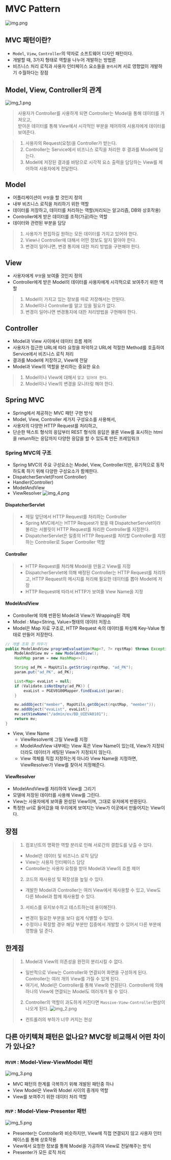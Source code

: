 # MVC Pattern
![img.png](img.png)
## MVC 패턴이란?
- `Model`, `View`, `Controller`의 약자로 소프트웨어 디자인 패턴이다.
- 개발할 때, 3가지 형태로 역할을 나누어 개발하는 방법론
- 비즈니스 처리 로직과 사용자 인터페이스 요소들을 `분리`시켜 서로 영향없이 개발하기 수월하다는 장점

## Model, View, Controller의 관계
![img_1.png](img_1.png)
>사용자가 Controller를 사용하게 되면 Controller는 Model을 통해 데이터를 가져오고, </br>
> 받아온 데이터를 통해 View에서 시각적인 부분을 제어하여 사용자에게 데이터를 보여준다.

> 1. 사용자의 Request(요청)을 Controller가 받는다.
> 2. Controller는 Service에서 비즈니스 로직을 처리한 후 결과를 Model에 담는다.
> 3. Model에 저장된 결과를 바탕으로 시각적 요소 출력을 담당하는 View를 제어하여 사용자에게 전달한다.

## Model
- 어플리케이션이 `무엇`을 할 것인지 정의
- 내부 비즈니스 로직을 처리하기 위한 역할
- 데이터를 저장하고, 데이터를 처리하는 역할(처리되는 알고리즘, DB와 상호작용)
- Controller에게 받은 데이터를 조작(가공)하는 역할
- 데이터와 관련된 부분을 담당
>1. 사용자가 편집하길 원하는 모든 데이터를 가지고 있어야 한다.
>2. View나 Controller에 대해서 어떤 정보도 알지 말아야 한다.
>3. 변경이 일어나면, 변경 통지에 대한 처리 방법을 구현해야 한다.

## View
- 사용자에게 `무엇`을 보여줄 것인지 정의
- Controller에게 받은 Model의 데이터를 사용자에게 시각적으로 보여주기 위한 역할
>1. Model이 가지고 있는 정보를 따로 저장해서는 안된다.
>2. Model이나 Controller를 알고 있을 필요가 없다.
>3. 변경이 일어나면 변경통지에 대한 처리방법을 구현해야 한다.

## Controller
- Model과 View 사이에서 데이터 흐름 제어
- 사용자가 접근한 URL에 따라 요청을 파악하고 URL에 적절한 Method를 호출하여 Service에서 비즈니스 로직 처리
- 결과를 Model에 저장하고, View에 전달
- Model과 View의 역할을 분리하는 중요한 요소
>1. Model이나 View에 대해서 `알고 있어야 한다`.
>2. Model이나 View의 변경을 모니터링 해야 한다.

## Spring MVC
- Spring에서 제공하는 MVC 패턴 구현 방식
- Model, View, Controller 세가지 구성요소를 사용해서,
- 사용자의 다양한 HTTP Request를 처리하고,
- 단순한 텍스트 형식의 응답부터 REST 형식의 응답은 물론 View를 표시하는 html을 return하는 응답까지 다양한 응답을 할 수 있도록 만든 프레임워크

### Spring MVC의 구조
- Spring MVC의 주요 구성요소는 Model, View, Controller지만, 유기적으로 동작하도록 하기 위해 다양한 구성요소가 함께한다.
- DispatcherServlet(Front Controller)
- Handler(Controller)
- ModelAndView
- ViewResolver
![img_4.png](img_4.png)

#### DispatcherServlet
> - 제일 앞단에서 HTTP Request를 처리하는 Controller
> - Spring MVC에서는 HTTP Request가 왔을 때 DispatcherServlet이라 불리는 서블릿이 HTTP Request를 처리한 Controller를 지정한다.
> - DispatcherServlet은 일종의 HTTP Request를 처리할 Controller를 지정하는 Controller로 Super Controller 역할

#### Controller
> - HTTP Request를 처리해 Model을 만들고 View를 지정
> - DispatcherServlet에 의해 배정된 Controller는 HTTP Request를 처리하고, HTTP Request의 메시지를 처리해 필요한 데이터를 뽑아 Model에 저장
> - HTTP Request에 따라서 HTTP가 보여줄 View Name을 지정

#### ModelAndView
- Controller에 의해 반환된 Model과 View가 Wrapping된 객체
- Model : Map<String, Value>형태의 데이터 저장소
- Model은 Map 자료 구조로, HTTP Request 속의 데이터를 파싱해 Key-Value 형태로 만들어 저장한다.
```java
// 개별 조회 창 띄우기
public ModelAndView programEvaluation(Map<?, ?> rqstMap) throws Exception {
    ModelAndView mv = new ModelAndView();
    HashMap param = new HashMap<>();

    String ad_PK = MapUtils.getString(rqstMap, "ad_PK");
    param.put("ad_PK", ad_PK);

    List<Map> evaList = null;
    if (Validate.isNotEmpty(ad_PK)) {
        evaList = PGEV0100Mapper.findEvaList(param);
    }

    mv.addObject("member", MapUtils.getObject(rqstMap, "member"));
    mv.addObject("evaList", evaList);
    mv.setViewName("/admin/ev/BD_UIEVA0101");
    return mv;
}
```

- View, View Name
  - ViewResolver에 그릴 View를 지정
  - ModelAndView 내부에는 View 혹은 View Name이 있는데, View가 지정되더라도 데이터가 세팅된 View가 지정되지 않는다.
  - View 객체를 직접 지정하는게 아니라 View Name을 지정하면, ViewResolver가 View를 찾아서 지정해준다.

#### ViewResolver
- ModelAndView를 처리하여 View를 그리기
- 모델에 저장된 데이터를 사용해 View를 그린다.
- View는 사용자에게 보여줄 완성된 View이며, 그대로 유저에게 반환된다.
- 특정한 url로 들어갔을 때 우리에게 보여지는 View가 이곳에서 만들어지는 View이다.

## 장점
>1. 컴포넌트의 명확한 역할 분리로 인해 서로간의 결합도를 낮출 수 있다.
> - Model은 데이터 및 비즈니스 로직 담당
> - View는 사용자 인터페이스 담당
> - Controller는 사용자 요청을 받아 Model과 View의 흐름 제어
>2. 코드의 재사용성 및 확장성을 높일 수 있다.
>- 개발한 Model과 Controller는 여러 View에서 재사용할 수 있고, View도 다른 Model과 함께 재사용할 수 있다.
>3. 서비스를 유지보수하고 테스트하는데 용이해진다.
>- 변경이 필요한 부분을 보다 쉽게 식별할 수 있다.
>- 수정이나 확장할 경우 해당 부분만 집중에서 개발할 수 있어서 다른 부분에 영향을 덜 준다.

## 한계점
>1. Model과 View의 의존성을 완전히 분리시킬 수 없다.
>- 일반적으로 View는 Controller와 연결되어 화면을 구성하게 된다. Controller는 여러 개의 View를 가질 수 있게 된다.
>- 여기서, Model은 Controller를 통해 View와 연결된다. Controller에 의해 하나의 View에 연결되는 Model도 여러개가 될 수 있다.
>2. Controller의 역할이 과도하게 커진다면 `Massive-View-Controller`현상이 나오게 된다.
>![img_2.png](img_2.png)
>- 컨트롤러의 부하가 너무 커지는 현상

## 다른 아키텍쳐 패턴은 없나요? MVC랑 비교해서 어떤 차이가 있나요?
### `MVVM` : Model-View-ViewModel 패턴
![img_3.png](img_3.png)
- MVC 패턴의 한계를 극복하기 위해 개발된 패턴중 하나
- View Model은 View와 Model 사이의 중개자 역할
- View를 보여주기 위한 데이터 처리 역할

### `MVP` : Model-View-Presenter 패턴
![img_5.png](img_5.png)
- Presenter는 Controller와 비슷하지만, View에 직접 연결되지 않고 사용자 인터페이스를 통해 상호작용
- View에서 요청한 정보를 통해 Model을 가공하여 View로 전달해주는 방식
- Presenter가 모든 로직 처리